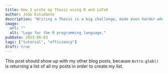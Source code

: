 ```yaml
---
title: How I wrote my Thesis using R and LaTeX
author: João Estudante
description: "Writing a Thesis is a big challenge, made even harder when we are constantly updating data and charts. This article describes how I made things easier with R."
image: 
  url: ""
  alt: "Logo for the R programming language."
pubDate: 2023-06-03
tags: ["tutorial", "efficiency"]
draft: true
---
```

This post should show up with my other blog posts, because `Astro.glob()` is returning a list of all my posts in order to create my list.

